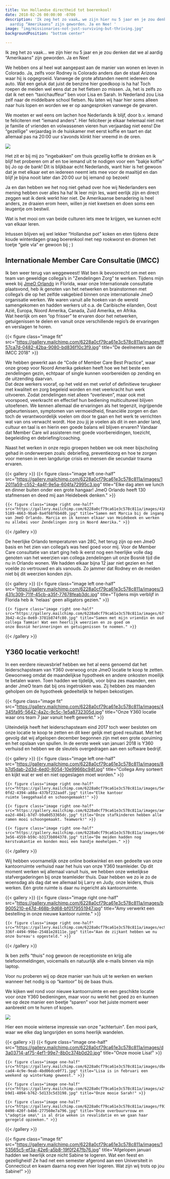 ```yaml
---
title: Van Hollandse directheid tot boerenkool!
date: 2018-02-26 00:00:00 -0700
description: 'Ik zeg het zo vaak… we zijn hier nu 5 jaar en je zou denken dat we al
  aardig “Amerikaans” zijn geworden. Ja en Nee! '
image: "img/missionaries-not-just-surviving-but-thriving.jpg"
backgroundPosition: "bottom center"

---
```

Ik zeg het zo vaak… we zijn hier nu 5 jaar en je zou denken dat we al aardig “Amerikaans” zijn geworden. Ja en Nee!   

We hebben ons al heel wat aangepast aan de manier van wonen en leven in Colorado. Ja, zelfs voor Rodney is Colorado anders dan de staat Arizona waar hij is opgegroeid. Vanwege de grote afstanden neemt iedereen de auto. Wat een geluk dat juist de benzine hier goedkoop is ha ha! Toch roepen de meiden wel eens dat ze het fietsen zo missen. Ja, het is zelfs zo dat ik net een “taxichauffeur” ben voor Lisa en Sarah. In Nederland zou Lisa zelf naar de middelbare school fietsen. Nu laten wij haar hier soms alleen naar huis lopen en worden we er op aangesproken vanwege de gevaren.   

We moeten er wel eens om lachen hoe Nederlands ik blijf, door b.v. iemand te feliciteren met “iemand anders". Hier feliciteer je elkaar helemaal niet met je familie of vrienden en volwassenen vieren hun verjaardag niet eens! Die “gezellige" verjaardag in de huiskamer met eerst koffie en taart en dat allemaal pas na 20:00 uur s’avonds klinkt hier vreemd in de oren.

<img class="image one-third right" src="/img/coffee-cup.jpg">

Het zit er bij mij zo “ingebakken” om thuis gezellig koffie te drinken en ik blijf het proberen om af en toe iemand uit te nodigen voor een "bakje koffie” bij Jo op de bank! Dit is blijkbaar echt Nederlands, want hier is het gewoon dat je met elkaar eet en iedereen neemt iets mee voor de maaltijd en dan blijf je bijna nooit later dan 20:00 uur bij iemand op bezoek!

Ja en dan hebben we het nog niet gehad over hoe wij Nederlanders een mening hebben over alles ha ha! Ik leer mijn les, want eerlijk zijn en direct zeggen wat ik denk werkt hier niet. De Amerikaanse benadering is heel anders, ze draaien erom heen, willen je niet kwetsen en doen soms een leugentje om bestwil.   

Wat is het mooi om van beide culturen iets mee te krijgen, we kunnen echt van elkaar leren.  

Intussen blijven wij wel lekker “Hollandse pot” koken en eten tijdens deze koude winterdagen graag boerenkool met nep rookworst en dromen het toetje “gele vla” er gewoon bij ; )

Internationale Member Care Consultatie (IMCC)
---------------------------------------------

Ik ben weer terug van weggeweest! Wat ben ik bevoorrecht om met een team van geweldige collega’s in "Zendelingen Zorg” te werken. Tijdens mijn week bij [JmeO Orlando](http://ywamorlando.com) in Florida, waar onze Internationale consultatie plaatsvond, heb ik genoten van het netwerken en brainstormen met collega’s die op het zelfde vakgebied binnen onze internationale JmeO organisatie werken. We waren vanuit alle hoeken van de wereld samengekomen en hadden werkers uit o.a. de Caribische eilanden, Oost Azië, Europa, Noord Amerika, Canada, Zuid Amerika, en Afrika.   
Wat heerlijk om een “op frisser” te ervaren door het netwerken, getuigenissen te delen en vanuit onze verschillende regio’s de ervaringen en verslagen te horen.

{{< figure class="image fit" src="https://gallery.mailchimp.com/6228a0cf79ca61e3c578c811a/images/ff57ca7d-0482-42ba-9080-bd836f10c3f9.jpg" title="De deelnemers aan de IMCC 2018" >}}

We hebben gewerkt aan de “Code of Member Care Best Practice”, waar onze groep voor Noord Amerika gekeken heeft hoe we het beste een zendelingen gezin, echtpaar of single kunnen voorbereiden op zending en de uitzending daarvan.  
Dat deze werkers vooraf, op het veld en met verlof of definitieve terugkeer met kwaliteit en zorg begeleid worden en met veerkracht hun werk uitvoeren. Zodat zendelingen niet alleen “overleven”, maar ook met voorspoed, veerkracht en effectief hun bediening multicultureel blijven uitoefenen. We kennen allemaal die ervaringen als het tegenzit, ingrijpende gebeurtenissen, symptomen van vermoeidheid, financiële zorgen en dan toch de verantwoordelijk voelen om door te gaan en het werk te verrichten wat van ons verwacht wordt. Hoe zou jij je voelen als dit in een ander land, cultuur en taal is en hierin een goede balans wil blijven ervaren? Vandaar dat Member Care wil assisteren met goede voorbereidingen, toezicht, begeleiding en debriefing/coaching.  

Naast het werken in onze regio groepen hebben we ook meer bijscholing gehad in onderwerpen zoals: debriefing, preventiezorg en hoe te zorgen voor mensen in een langdurige crisis en mensen die secundair trauma ervaren.

{{< gallery >}}
    {{< figure class="image left one-half" src="https://gallery.mailchimp.com/6228a0cf79ca61e3c578c811a/images/12011a59-c552-4a4f-9e5a-604fa72995c3.jpg" title="Elke dag aten we lunch en dinner buiten onder een grote hangaar! JmeO Orlando heeft 130 stafmensen en deed mij aan Heidebeek denken." >}}

    {{< figure class="image right one-half" src="https://gallery.mailchimp.com/6228a0cf79ca61e3c578c811a/images/4168c777-5189-4663-9ba0-8a4f68f6b4d0.jpg" title="Samen met Marcia bij de ingang van JmeO Orlando. Marcia en ik kennen elkaar van Heidebeek en werken nu allebei voor Zendelingen zorg in Noord Amerika." >}}
{{< /gallery >}}

De heerlijke Orlando temperaturen van 28C, het terug zijn op een JmeO basis en het zien van collega’s was heel goed voor mij. Voor de Member Care consultatie van start ging heb ik eerst nog een heerlijke volle dag genoten van het weerzien van collega zendelingen uit onze Bosnië tijd die nu in Orlando wonen. We hadden elkaar bijna 12 jaar niet gezien en het voelde zo vertrouwd en als vanouds. Zo jammer dat Rodney en de meiden niet bij dit weerzien konden zijn.

{{< gallery >}}
    {{< figure class="image left one-half" src="https://gallery.mailchimp.com/6228a0cf79ca61e3c578c811a/images/3431c309-711f-45cb-a35f-77678feab3dc.jpg" title="Tijdens mijn verblijf in Florida heb ik 'helaas' geen alligators gezien." >}}

    {{< figure class="image right one-half" src="https://gallery.mailchimp.com/6228a0cf79ca61e3c578c811a/images/67fb1a3e-3b42-4c2a-8e69-3781b874fc80.jpg" title="Samen met mijn vriendin en oud collega Tammie! Wat een heerlijk weerzien en zo goed om onze Bosnië herinneringen en getuigenissen te noemen." >}}
{{< /gallery >}}

Y360 locatie verkocht!
----------------------

In een eerdere nieuwsbrief hebben we het al eens genoemd dat het leiderschapsteam van Y360 overwoog onze JmeO locatie te koop te zetten. Gewoonweg omdat de maandelijkse hypotheek en andere onkosten moeilijk te betalen waren. Toen hadden we tijdelijk, voor bijna zes maanden, een ander JmeO team dat bij ons ingetrokken was. Zij hebben zes maanden geholpen om de hypotheek gedeeltelijk te helpen bekostigen.

{{< figure class="image fit" src="https://gallery.mailchimp.com/6228a0cf79ca61e3c578c811a/images/4345fa95-5642-4a2c-9c5c-1e5a8732305d.jpg" title="Onze Y360 locatie waar ons team 7 jaar vanuit heeft gewerkt." >}}

Uiteindelijk heeft het leiderschapsteam eind 2017 toch weer besloten om onze locatie te koop te zetten en dit keer gelijk met goed resultaat. Met het gevolg dat wij afgelopen december begonnen zijn met een grote opruiming en het opslaan van spullen. In de eerste week van januari 2018 is Y360 verhuisd en hebben we de sleutels overgedragen aan een software bedrijf.

{{< gallery >}}
    {{< figure class="image left one-half" src="https://gallery.mailchimp.com/6228a0cf79ca61e3c578c811a/images/8b7d5dab-2d3d-4ed0-8054-10e9966bc94f.jpg" title="Collega Amy sorteert en kijkt wat er wel en niet opgeslagen moet worden." >}}

    {{< figure class="image right one-half" src="https://gallery.mailchimp.com/6228a0cf79ca61e3c578c811a/images/5ef82999-0fd2-4394-a88a-437bf232aadf.jpg" title="Elke kantoor ruimte leeggehaald en schoongemaakt!" >}}

    {{< figure class="image right one-half" src="https://gallery.mailchimp.com/6228a0cf79ca61e3c578c811a/images/aef12136-ea2d-4041-b7d7-b9a0d53365dc.jpg" title="Onze stafkinderen hebben alle ramen mooi schoongemaakt. Teamwork!" >}}

    {{< figure class="image right one-half" src="https://gallery.mailchimp.com/6228a0cf79ca61e3c578c811a/images/b6f41741-3e56-4559-b59c-b3173b004378.jpg" title="De meiden hadden nog kerstvakantie en konden mooi een handje meehelpen." >}}
{{< /gallery >}}

Wij hebben voornamelijk onze online boekwinkel en een gedeelte van onze kantoorruimte verhuisd naar het huis van onze Y360 teamleider. Op dit moment werken wij allemaal vanuit huis, we hebben onze wekelijkse stafvergaderingen bij onze teamleider thuis. Daar hebben we zo ie zo de woensdag als dag dat we allemaal bij Larry en Judy, onze leiders, thuis werken. Eén grote ruimte is daar nu ingericht als kantoorruimte.

{{< gallery >}}
    {{< figure class="image right one-half" src="https://gallery.mailchimp.com/6228a0cf79ca61e3c578c811a/images/b9005210-e47d-468b-9d68-bf0179551947.jpg" title="Amy verwerkt een bestelling in onze nieuwe kantoor ruimte." >}}

    {{< figure class="image right one-half" src="https://gallery.mailchimp.com/6228a0cf79ca61e3c578c811a/images/ec91241d-336f-4494-99be-25481e28111e.jpg" title="Aan de zijkant hebben we nu onze bureau's opgesteld." >}}
{{< /gallery >}}

Ik ben zelfs “thuis” nog gewoon de receptioniste en krijg alle telefoonmeldingen, voicemails en natuurlijk alle e-mails binnen via mijn laptop.   

Voor nu proberen wij op deze manier van huis uit te werken en werken wanneer het nodig is op “kantoor” bij de baas thuis.

We kijken wel rond voor nieuwe kantoorruimte en een geschikte locatie voor onze Y360 bedieningen, maar voor nu werkt het goed zo en kunnen we op deze manier een beetje “sparen” voor het juiste moment weer aanbreekt om te huren of kopen.

[![](https://gallery.mailchimp.com/6228a0cf79ca61e3c578c811a/images/6521d1ff-a425-43c8-a2f8-320120cce4d7.png)](https://www.facebook.com/KRDONewsChannel13/videos/1841943322523007/)

Hier een mooie winterse impressie van onze "achtertuin". Een mooi park, waar we elke dag langsrijden en soms heerlijk wandelen.

{{< gallery >}}
    {{< figure class="image one-half" src="https://gallery.mailchimp.com/6228a0cf79ca61e3c578c811a/images/d3a03714-af75-4ef1-99e7-8b0c374b0d20.jpg" title="Onze mooie Lisa!" >}}

    {{< figure class="image one-half" src="https://gallery.mailchimp.com/6228a0cf79ca61e3c578c811a/images/dbe31bcd-cad4-4c9e-9eab-4bd06dce0f71.jpg" title="Lisa is in februari een weekend op winterkamp geweest." >}}

    {{< figure class="image one-half" src="https://gallery.mailchimp.com/6228a0cf79ca61e3c578c811a/images/a2fe62d7-b9d1-4094-b762-5d133c5d3198.jpg" title="Onze mooie Sarah!" >}}

    {{< figure class="image one-half" src="https://gallery.mailchimp.com/6228a0cf79ca61e3c578c811a/images/f93bddc9-0490-420f-b4b6-277560e7a796.jpg" title="Onze overbuurvrouw en \"adoptie oma\" is al drie weken in revalidatie en we gaan haar geregeld opzoeken." >}}
{{< /gallery >}}

{{< figure class="image fit" src="https://gallery.mailchimp.com/6228a0cf79ca61e3c578c811a/images/153565c5-ef3a-42e6-a5b8-19f0f247fb76.jpg" title="Afgelopen januari hadden we heerlijk onze nicht Sabine te logeren. Wat een feest en gezelligheid! Ze had net een semester afgerond aan een Universiteit in Connecticut en kwam daarna nog even hier logeren. Wat zijn wij trots op jou Sabine!" >}}
